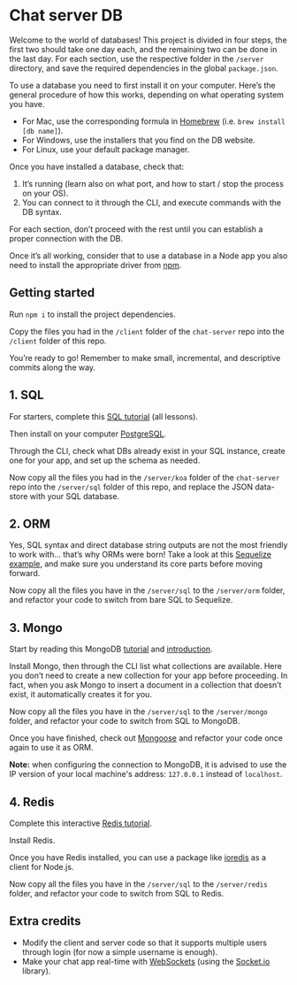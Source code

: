 # Chat server DB

Welcome to the world of databases! This project is divided in four steps, the first two should take one day each, and the remaining two can be done in the last day. For each section, use the respective folder in the `/server` directory, and save the required dependencies in the global `package.json`.

To use a database you need to first install it on your computer. Here’s the general procedure of how this works, depending on what operating system you have.

- For Mac, use the corresponding formula in [Homebrew](http://brew.sh/) (i.e. `brew install [db name]`).
- For Windows, use the installers that you find on the DB website.
- For Linux, use your default package manager.

Once you have installed a database, check that:

1. It’s running (learn also on what port, and how to start / stop the process on your OS).
2. You can connect to it through the CLI, and execute commands with the DB syntax.

For each section, don’t proceed with the rest until you can establish a proper connection with the DB.

Once it’s all working, consider that to use a database in a Node app you also need to install the appropriate driver from [npm](https://www.npmjs.org/).

## Getting started

Run `npm i` to install the project dependencies.

Copy the files you had in the `/client` folder of the `chat-server` repo into the `/client` folder of this repo.

You’re ready to go! Remember to make small, incremental, and descriptive commits along the way.

## 1. SQL

For starters, complete this [SQL tutorial](https://sqlbolt.com/) (all lessons).

Then install on your computer [PostgreSQL](https://postgresql.org/).

Through the CLI, check what DBs already exist in your SQL instance, create one for your app, and set up the schema as needed.

Now copy all the files you had in the `/server/koa` folder of the `chat-server` repo into the `/server/sql` folder of this repo, and replace the JSON data-store with your SQL database.

## 2. ORM

Yes, SQL syntax and direct database string outputs are not the most friendly to work with… that’s why ORMs were born! Take a look at this [Sequelize example](https://tools.codeworks.me/#/syllabus/databases-2), and make sure you understand its core parts before moving forward.

Now copy all the files you have in the `/server/sql` to the `/server/orm` folder, and refactor your code to switch from bare SQL to Sequelize.

## 3. Mongo

Start by reading this MongoDB [tutorial](https://www.tutorialspoint.com/mongodb/) and [introduction](https://www.mongodb.com/docs/manual/tutorial/getting-started/).

Install Mongo, then through the CLI list what collections are available. Here you don’t need to create a new collection for your app before proceeding. In fact, when you ask Mongo to insert a document in a collection that doesn’t exist, it automatically creates it for you.

Now copy all the files you have in the `/server/sql` to the `/server/mongo` folder, and refactor your code to switch from SQL to MongoDB.

Once you have finished, check out [Mongoose](http://mongoosejs.com/) and refactor your code once again to use it as ORM.

**Note:** when configuring the connection to MongoDB, it is advised to use the IP version of your local machine's address: `127.0.0.1` instead of `localhost`.

## 4. Redis

Complete this interactive [Redis tutorial](https://try.redis.io/).

Install Redis.

Once you have Redis installed, you can use a package like [ioredis](https://www.npmjs.com/package/ioredis) as a client for Node.js.

Now copy all the files you have in the `/server/sql` to the `/server/redis` folder, and refactor your code to switch from SQL to Redis.

## Extra credits

- Modify the client and server code so that it supports multiple users through login (for now a simple username is enough).
- Make your chat app real-time with [WebSockets](https://developer.mozilla.org/en-US/docs/Web/API/WebSockets_API) (using the [Socket.io](http://socket.io/) library).
